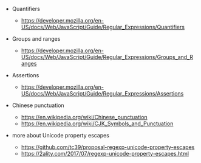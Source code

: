- Quantifiers
  - https://developer.mozilla.org/en-US/docs/Web/JavaScript/Guide/Regular_Expressions/Quantifiers

- Groups and ranges
  - https://developer.mozilla.org/en-US/docs/Web/JavaScript/Guide/Regular_Expressions/Groups_and_Ranges

- Assertions
  - https://developer.mozilla.org/en-US/docs/Web/JavaScript/Guide/Regular_Expressions/Assertions

- Chinese punctuation
  - https://en.wikipedia.org/wiki/Chinese_punctuation
  - https://en.wikipedia.org/wiki/CJK_Symbols_and_Punctuation

- more about Unicode property escapes
  - https://github.com/tc39/proposal-regexp-unicode-property-escapes
  - https://2ality.com/2017/07/regexp-unicode-property-escapes.html

